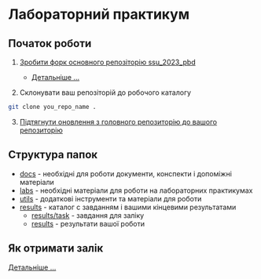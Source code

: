 # Лабораторний практикум

## Початок роботи

1. [Зробити форк основного репозіторію ssu_2023_pbd](https://github.com/wellic/ssu_2023_pbd)
   - [Детальніше ...](https://docs.github.com/en/pull-requests/collaborating-with-pull-requests/working-with-forks)

2. Склонувати ваш репозіторій до робочого каталогу

```bash 
git clone you_repo_name .
```

3. [Підтягнути оновлення з головного репозиторію до вашого репозиторію](https://docs.github.com/en/pull-requests/collaborating-with-pull-requests/working-with-forks/syncing-a-fork)

## Cтруктура папок

- [docs](docs/) - необхідні для роботи документи, конспекти і допоміжні матеріали
- [labs](labs/) - необхідні матеріали для роботи на лабораторних практикумах
- [utils](utils/) - додаткові інструменти та матеріали для роботи
- [results](results/) - каталог с завданням і вашими кінцевими результатами
  - [results/task](results/task/) - завдання для заліку
  - [results](results/RESULTS.md) - результати вашої роботи

## Як отримати залік

[Детальніше ...](results/task/task.md)
